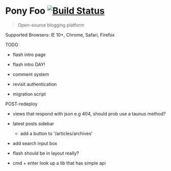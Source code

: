 # Pony Foo [![Build Status][1]][2]

> Open-source blogging platform

[1]: https://travis-ci.org/ponyfoo/ponyfoo.png?branch=master
[2]: https://travis-ci.org/ponyfoo/ponyfoo

Supported Browsers: IE 10+, Chrome, Safari, Firefox

TODO

  - flash intro page
  - flash intro DAY!

- comment system
- revisit authentication
- migration script

POST-redeploy
- views that respond with json e.g 404, should prob use a taunus method?
- latest posts sidebar
  - add a button to '/articles/archives'

- add search input box
- flash should be in layout really?
- cmd + enter look up a lib that has simple api
